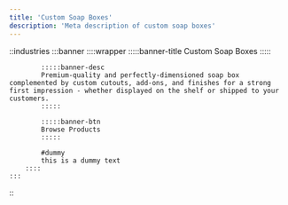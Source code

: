 ```yaml
---
title: 'Custom Soap Boxes'
description: 'Meta description of custom soap boxes' 
---
```


::industries
    :::banner
        ::::wrapper
            :::::banner-title
            Custom Soap Boxes
            :::::
            
            :::::banner-desc
            Premium-quality and perfectly-dimensioned soap box complemented by custom cutouts, add-ons, and finishes for a strong first impression - whether displayed on the shelf or shipped to your customers.
            :::::

            :::::banner-btn
            Browse Products
            :::::

            #dummy
            this is a dummy text
        ::::
    :::
::

